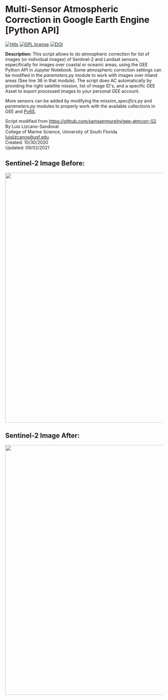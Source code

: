 # Multi-Sensor Atmospheric Correction in Google Earth Engine [Python API]

[![Hits](https://hits.seeyoufarm.com/api/count/incr/badge.svg?url=https%3A%2F%2Fgithub.com%2Fluislizcano%2Fgee-atmcorr-py6s%2F&count_bg=%2379C83D&title_bg=%23555555&icon=nextdoor.svg&icon_color=%23E7E7E7&title=Visits&edge_flat=false)](https://hits.seeyoufarm.com)
[![GPL license](https://img.shields.io/badge/License-GPL-blue.svg)](http://perso.crans.org/besson/LICENSE.html)
[![DOI](https://zenodo.org/badge/304372687.svg)](https://zenodo.org/badge/latestdoi/304372687)


**Description:** This script allows to do atmospheric correction for list of images (or individual images) of Sentinel-2 and Landsat sensors, especifically for images over coastal or oceanic areas, using the GEE Python API in Jupyter Notebook. Some atmospheric correction settings can be modified in the *parameters.py* module to work with images over inland areas (See line 36 in that module). The script does AC automatically by providing the right satellite mission, list of image ID's, and a specific GEE Asset to export processed images to your personal GEE account.<br/>

More sensors can be added by modifying the *mission_specifics.py* and *parameters.py* modules to properly work with the available collections in GEE and [Py6S](https://github.com/robintw/Py6S/blob/master/Py6S/Params/wavelength.py).<br/>

Script modified from https://github.com/samsammurphy/gee-atmcorr-S2<br/>
By Luis Lizcano-Sandoval<br/>
College of Marine Science, University of South Florida<br/>
luislizcanos@usf.edu<br/>
Created: 10/30/2020<br/>
Updated: 09/02/2021

## Sentinel-2 Image Before:
<img src="https://raw.github.com/luislizcano/gee-atmcorr-py6s/main/jupyter_notebooks/toa.png" width="800">

## Sentinel-2 Image After:
<img src="https://raw.github.com/luislizcano/gee-atmcorr-py6s/main/jupyter_notebooks/boa.png" width="800">
